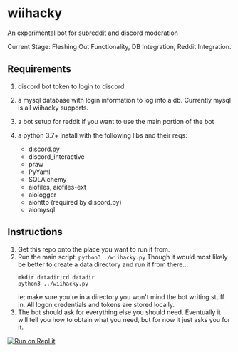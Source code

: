 # wiihacky

An experimental bot for subreddit and discord moderation

Current Stage: Fleshing Out Functionality, DB Integration, Reddit Integration.

## Requirements

1. discord bot token to login to discord.
2. a mysql database with login information to log into a db.
Currently mysql is all wiihacky supports.
3. a bot setup for reddit if you want to use the main portion
of the bot
4. a python 3.7+ install with the following libs and their 
reqs:

    * discord.py
    * discord_interactive
    * praw
    * PyYaml
    * SQLAlchemy
    * aiofiles, aiofiles-ext
    * aiologger
    * aiohttp (required by discord.py)
    * aiomysql
    


## Instructions

1. Get this repo onto the place you want to run it from.
2. Run the main script: `python3 ./wiihacky.py`
Though it would most likely be better to create a data
directory and run it from there...
    ```
    mkdir datadir;cd datadir
    python3 ../wiihacky.py
    ```
    ie; make sure you're in a directory you won't mind the bot
writing stuff in. All logon credentials and tokens are
stored locally.
3. The bot should ask for everything else you should need.
Eventually it will tell you how to obtain what you need, but
for now it just asks you for it.

[![Run on Repl.it](https://repl.it/badge/github/bloodythorn/wiihacky)](https://repl.it/github/bloodythorn/wiihacky)